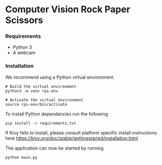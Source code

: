 # Computer Vision Rock Paper Scissors

### Requirements
* Python 3
* A webcam

### Installation
We recommend using a Python virtual environment.
```console
# Build the virtual environment
python3 -m venv rps-env

# Activate the virtual environment
source rps-env/bin/activate
```

To install Python dependancies run the following
```console
pip install -r requirements.txt
```

If Kivy fails to install, please consult platform specific install instructions here https://kivy.org/doc/stable/gettingstarted/installation.html

The application can now be started by running
```console
python main.py
```
